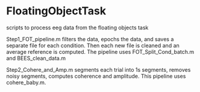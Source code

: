 # FloatingObjectTask
scripts to process eeg data from the floating objects task

Step1_FOT_pipeline.m filters the data, epochs the data, and saves a separate file for each condition. Then each new file is cleaned and an average reference is computed. The pipeline uses FOT_Split_Cond_batch.m and BEES_clean_data.m

Step2_Cohere_and_Amp.m segments each trial into 1s segments, removes noisy segments, computes coherence and amplitude. This pipeline uses cohere_baby.m.
